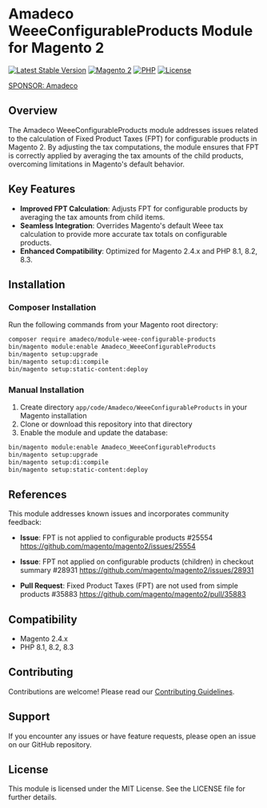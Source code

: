 # Amadeco WeeeConfigurableProducts Module for Magento 2

[![Latest Stable Version](https://img.shields.io/github/v/release/Amadeco/magento2-weee-configurable-products)](https://github.com/Amadeco/magento2-weee-configurable-products/releases)
[![Magento 2](https://img.shields.io/badge/Magento-2.4.x-brightgreen.svg)](https://magento.com)
[![PHP](https://img.shields.io/badge/PHP-8.1|8.2|8.3-blue.svg)](https://www.php.net)
[![License](https://img.shields.io/github/license/Amadeco/magento2-weee-configurable-products)](LICENSE)

[SPONSOR: Amadeco](https://www.amadeco.fr)

## Overview

The Amadeco WeeeConfigurableProducts module addresses issues related to the calculation of Fixed Product Taxes (FPT) for configurable products in Magento 2. By adjusting the tax computations, the module ensures that FPT is correctly applied by averaging the tax amounts of the child products, overcoming limitations in Magento's default behavior.

## Key Features

- **Improved FPT Calculation**: Adjusts FPT for configurable products by averaging the tax amounts from child items.
- **Seamless Integration**: Overrides Magento's default Weee tax calculation to provide more accurate tax totals on configurable products.
- **Enhanced Compatibility**: Optimized for Magento 2.4.x and PHP 8.1, 8.2, 8.3.

## Installation

### Composer Installation

Run the following commands from your Magento root directory:

```bash
composer require amadeco/module-weee-configurable-products
bin/magento module:enable Amadeco_WeeeConfigurableProducts
bin/magento setup:upgrade
bin/magento setup:di:compile
bin/magento setup:static-content:deploy
```

### Manual Installation

1. Create directory `app/code/Amadeco/WeeeConfigurableProducts` in your Magento installation
2. Clone or download this repository into that directory
3. Enable the module and update the database:

```bash
bin/magento module:enable Amadeco_WeeeConfigurableProducts
bin/magento setup:upgrade
bin/magento setup:di:compile
bin/magento setup:static-content:deploy
```

## References

This module addresses known issues and incorporates community feedback:

- **Issue**: FPT is not applied to configurable products #25554
https://github.com/magento/magento2/issues/25554

- **Issue**: FPT not applied on configurable products (children) in checkout summary #28931
https://github.com/magento/magento2/issues/28931

- **Pull Request**: Fixed Product Taxes (FPT) are not used from simple products #35883
https://github.com/magento/magento2/pull/35883

## Compatibility

- Magento 2.4.x
- PHP 8.1, 8.2, 8.3

## Contributing

Contributions are welcome! Please read our [Contributing Guidelines](CONTRIBUTING.md).

## Support

If you encounter any issues or have feature requests, please open an issue on our GitHub repository.

## License

This module is licensed under the MIT License. See the LICENSE file for further details.
